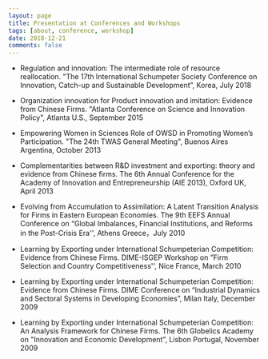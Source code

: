 ```yaml
---
layout: page
title: Presentation at Conferences and Workshops
tags: [about, conference, workshop]
date: 2018-12-21
comments: false
---
```


+ Regulation and innovation: The intermediate role of resource
reallocation. "The 17th International Schumpeter Society Conference on Innovation, Catch-up and Sustainable Development”, Korea, July 2018

+ Organization innovation for Product innovation and imitation: Evidence from Chinese Firms. "Atlanta Conference on Science and Innovation Policy", Atlanta U.S., September 2015

+ Empowering Women in Sciences Role of OWSD in Promoting Women’s Participation. "The 24th TWAS General Meeting", Buenos Aires Argentina, October 2013

+ Complementarities between R&D investment and exporting: theory and evidence from Chinese firms. The 6th Annual Conference for the Academy of Innovation and Entrepreneurship (AIE 2013), Oxford UK, April 2013

+ Evolving from Accumulation to Assimilation: A Latent Transition Analysis for Firms in Eastern European Economies. The 9th EEFS Annual Conference on “Global Imbalances, Financial Institutions, and Reforms in the Post-Crisis Era'', Athens Greece，July 2010

+ Learning by Exporting under International Schumpeterian Competition: Evidence from Chinese Firms. DIME-ISGEP Workshop on ”Firm Selection and Country Competitiveness'', Nice France, March 2010

+ Learning by Exporting under International Schumpeterian Competition: Evidence from Chinese Firms. DIME Conference on “Industrial Dynamics and Sectoral Systems in Developing Economies”, Milan Italy, December 2009

+ Learning by Exporting under International Schumpeterian Competition: An Analysis Framework for Chinese Firms. The 6th Globelics Academy on "Innovation and Economic Development”, Lisbon Portugal, November 2009
